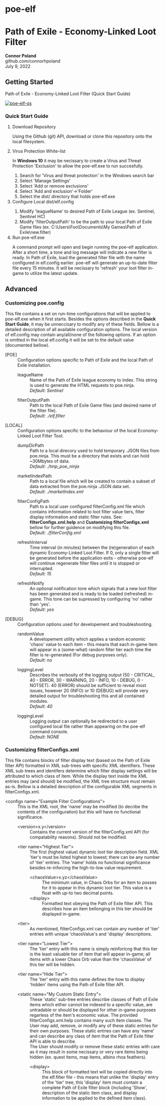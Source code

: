 # poe-elf
<h1>Path of Exile - Economy-Linked Loot Filter</h1>

<p>
	<strong>Connor Poland</strong><br />
	github.com/connorhpoland<br />
	July 9, 2022<br />
</p>

<h2>Getting Started</h2>
<p>Path of Exile - Economy-Linked Loot Filter (Quick Start Guide)</p>

[![poe-elf-qs](https://img.youtube.com/vi/MK8llofCZBI/hqdefault.jpg)](https://youtu.be/MK8llofCZBI "Path of Exile - Economy-Linked Loot Filter (Quick Start Guide)")

<h3>Quick Start Guide</h3>
<ol>
	<li>Download Repository</li>
		<p>Using the Github (git) API, download or clone this repository onto the local filesystem.</p>
	<li>Virus Protection White-list</li>
		<p>In <strong>Windows 10</strong> it may be necissary to create a Virus and Threat Protection 'Exclusion' to allow the poe-elf.exe to run succesfully.</p>
		<ol>
			<li>Search for 'Virus and threat protection' in the Windows search bar</li>
			<li>Select 'Manage Settings'</li>
			<li>Select 'Add or remove exclusions'</li>
			<li>Select 'Add and exclusion'->'Folder'</li>
			<li>Select the dist/ directory that holds poe-elf.exe</li>
		</ol>
	<li>Configure Local dist/elf.config</li>
		<ol>
			<li>Modify 'leagueName' to desired Path of Exile League (ex. Sentinel, Sentinel HC)</li>
			<li>Modify 'filterOutputPath' to be the path to your local Path of Exile Game files (ex. C:\Users\Foo\Documents\My Games\Path of Exile\new.filter)</li>
		</ol>
	<li>Run poe-elf.exe</li>
		<p>A command prompt will open and begin running the poe-elf application. After a short time, a tone and log message will indicate a new filter is ready.
		In Path of Exile, load the generated filter file with the name configured in elf.config earlier.
		poe-elf will generate an up-to-date filter file every 15 minutes. It will be necissary to 'refresh' your loot filter in-game to utilize the latest update.</p>
</ol>

<h2>Advanced</h2>
<h3>Customizing poe.config</h3>
<p>This file contains a set on run-time configurations that will be applied to poe-elf.exe when it first starts. Besides the options described in the
<strong>Quick Start Guide</strong>, it may be unneccisary to modify any of these fields. Bellow is a detailed description of all available configuration
options. The local version of elf.config may contain any/all/none of the following options. If an option is omitted in the local elf.config it will be set to
the default value (documented bellow).</p>
<dl>
	<dt>[POE]</dt>
	<dd>Configuration options specific to Path of Exile and the local Path of Exile installation.
		<dl>
			<dt>leagueName</dt>
			<dd>Name of the Path of Exile league economy to index. This string is used to generate the HTML requests to poe.ninja.<br><em>Default: Sentinel</em></dd>
		</dl>
		<dl>
			<dt>filterOutputPath</dt>
			<dd>Path to the local Path of Exile Game files (and desired name of the filter file).<br><em>Default: ./elf.filter</em></dd>
		</dl>
	</dd>
	<dt>[LOCAL]</dt>
	<dd>Configuration options specific to the behaviour of the local Economy-Linked Loot Filter Tool.
		<dl>
			<dt>dumpDirPath</dt>
			<dd>Path to a local direcory used to hold temporary .JSON files from poe.ninja. This must be a directory that exists and can hold ~30Mbytes of data.<br><em>Default: ./tmp_poe_ninja</em></dd>
		</dl>
		<dl>
			<dt>marketIndexPath</dt>
			<dd>Path to a local file which will be created to contain a subset of data extracted from the poe.ninja .JSON data set.<br><em>Default: ./marketIndex.xml</em></dd>
		</dl>
		<dl>
			<dt>filterConfigPath</dt>
			<dd>Path to a local user configured filterConfig.xml file which contains information related to loot filter value tiers, filter display information and static filter rules. See: <strong>filterConfigs.xml.help</strong> and <strong>Customizing filterConfigs.xml</strong> bellow for further guidence on modifying this file.<br><em>Default: ./filterConfig.xml</em></dd>
		</dl>
		<dl>
			<dt>refreshInterval</dt>
			<dd>Time interval (in minutes) between the (re)generation of each dynamic Economy-Linked Loot Filter. If 0, only a single filter will be generated before the application exits - otherwise poe-elf will continue regenerate filter files until it is stopped or interrupted.<br><em>Default: 15</em></dd>
		</dl>
		<dl>
			<dt>refreshNotify</dt>
			<dd>An optional notification tone which signals that a new loot filter has been generated and is ready to be loaded (refreshed) in-game. This tone can be supressed by configuring 'no' rather than 'yes'.<br><em>Default: yes</em></dd>
		</dl>
	</dd>
	<dt>[DEBUG]</dt>
	<dd>Configuration options used for developement and troubleshooting.
		<dl>
			<dt>randomValue</dt>
			<dd>A developement utility which applies a random economic 'chaos' value to each item - this means that each in-game item will appear in a (some-what) random filter tier each time the filter is re-generated (For debug purposes only).<br><em>Default: no</em></dd>
		</dl>
		<dl>
			<dt>loggingLevel</dt>
			<dd>Describes the verbosity of the logging output (50 - CRITICAL, 40 - ERROR, 30 - WARNING, 20 - INFO, 10 - DEBUG, 0 - NOTSET). 40 (ERROR) should be sufficient to reveal most issues, however 20 (INFO) or 10 (DEBUG) will provide very detailed output for troubleshooting this and all contained modules.<br><em>Default: 40</em></dd>
		</dl>
		<dl>
			<dt>loggingLevel</dt>
			<dd>Logging output can optionally be redirected to a user configured local file rather than appearing on the poe-elf command console.<br><em>Default: NONE</em></dd>
		</dl>
	</dd>
</dl>

<h3>Customizing filterConfigs.xml</h3>
<p>This file contains blocks of filter display text (based on the Path of Exile filter API) formatted in XML sub-trees with specific XML identifiers. These XML sub-trees and identifers determine which filter display settings will be attributed to which class of item. While the display text inside the XML entries may (and should) be modified, the XML tree structure must remain as-is. Bellow is a detailed description of the configurable XML segments in filterConfigs.xml.</p>
<dl>
	<dt>&lt;configs name="Example Filter Configurations"&gt;</dt>
	<dd>
		This is the XML root, the 'name' may be modified (to decribe the contents of the configuration) but this will have no functional significance.
		<dl>
			<dt>&lt;version&gt;x.y&lt;/version&gt;</dt>
			<dd>Contains the current version of the filterConfig.xml API (for compatability reasons). Should not be modified.</dd>
		</dl>
		<dl>
			<dt>&lt;tier name="Highest Tier"&gt;</dt>
			<dd>The first (highest value) dynamic loot tier description field. XML 'tier's must be listed highest to lowest; there can be any number of 'tier' entries. The 'name' holds no functional significance besides re-inforcing the high-to-low value requirement.
				<dl>
					<dt>&lt;chaosValue&gt;x.yz&lt;/chaosValue&gt;</dt>
					<dd>The minimum value, in Chaos Orbs for an item to posses for it to appear in this dynamic loot tier. This value is a float with up-to two decimal points.</dd>
					<dt>&lt;display&gt;<dt>
					<dd>Formatted text obeying the Path of Exile filter API. This describes how an item bellonging in this tier should be displayed in-game.</dd>
				</dl>
			</dd>
		</dl>
		<dl>
			<dt>&lt;tier&gt;</dt>
			<dd>As mentioned, filterConfigs.xml can contain any number of 'tier' entries with unique 'chaosValue's and 'display' descriptions.</dd>
		</dl>
		<dl>
			<dt>&lt;tier name="Lowest Tier"&gt;</dt>
			<dd>The 'tier' entry with this name is simply reinforicng that this tier is the least valuable tier of item that will appear in-game; all items with a lower Chaos Orb value than the 'chaosValue' of this tier will be hidden.</dd>
		</dl>
		<dl>
			<dt>&lt;tier name="Hide Tier"&gt;</dt>
			<dd>The 'tier' entry with this name defines the how to display 'hidden' items using the Path of Exile filter API.</dd>
		</dl>
		<dl>
			<dt>&lt;static name="My Custom Static Entry"&gt;</dt>
			<dd>These 'static' sub-tree entries describe classes of Path of Exile items which either cannot be indexed to a specific value, are untradable or should be displayed for other in-game purposes regarless of the item's economic value. The provided filterConfigs.xml.help contains many such item classes. The User may add, remove, or modify any of these static entries for their own purposes. These static entries can have any 'name' and can describe any class of item that the Path of Exile filter API is able to describe.<br> The User should modify or remove these static entries with care as it may result in some necissary or very rare items being hidden (ex. quest items, map items, albino rhoa feathers).
				<dl>
					<dt>&lt;display&gt;</dt>
					<dd>This block of formatted text will be copied directly into the elf.filter file - this means that unlike the 'display' entry of the 'tier' tree, this 'display' item must contain a complete Path of Exile filter block (including 'Show', description of the static item class, and display information to be applied to the defined item class).</dd>
				</dl>
			</dd>
		</dl>
	</dd>
</dl>

